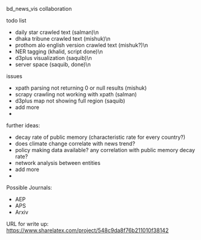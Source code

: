 bd_news_vis collaboration

todo list
- daily star crawled text (salman)\n
- dhaka tribune crawled text (mishuk)\n
- prothom alo english version crawled text (mishuk?)\n
- NER tagging (khalid, script done)\n
- d3plus visualization (saquib)\n
- server space (saquib, done)\n

issues
- xpath parsing not returning 0 or null results (mishuk)
- scrapy crawling not working with xpath (salman)
- d3plus map not showing full region (saquib)
- add more
- 

further ideas:
- decay rate of public memory (characteristic rate for every country?)
- does climate change correlate with news trend?
- policy making data available? any correlation with public memory decay rate?
- network analysis between entities
- add more
- 

Possible Journals: 
- AEP
- APS
- Arxiv

URL for write up: https://www.sharelatex.com/project/548c9da8f76b211010f38142
